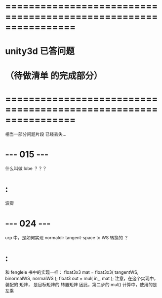 # ================================================================ #
#                  unity3d  已答问题
#                 （待做清单 的完成部分）
# ================================================================ #
相当一部分问题片段 已经丢失...


# --- 015 --- #
什么叫做 lobe ？？？ 
# :
波瓣


# --- 024 --- #
urp 中，是如何实现 normaldir tangent-space to WS 转换的 ？
# :
和 fenglele 书中的实现一样：
    float3x3 mat = float3x3( tangentWS, binormalWS, normalWS );
    float3 out = mul( in_, mat );
注意，在这个实现中，装配的 矩阵， 是目标矩阵的 转置矩阵
因此，第二步的 mul() 计算中，使用的是 左乘




